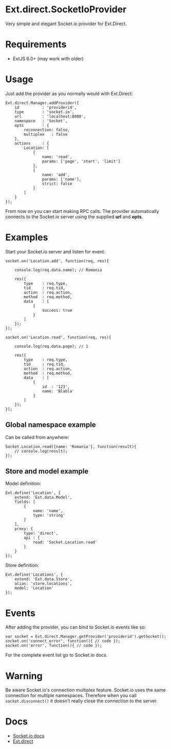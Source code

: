# Ext.direct.SocketIoProvider
Very simple and elegant Socket.io provider for Ext.Direct.

# Requirements
- ExtJS 6.0+ (may work with older)

# Usage

Just add the provider as you normally would with Ext.Direct:

```
Ext.direct.Manager.addProvider({
    id          : 'providerid',
    type        : 'socket.io',
    url         : 'localhost:8080',
    namespace   : 'Socket',
    opts        : {
        reconnection: false,
        multiplex   : false
    },
    actions     : {
        Location: [
            {
                name: 'read',
                params: ['page', 'start', 'limit']
            },
            {
                name: 'add',
                params: ['name'],
                strict: false
            }
        ]
    }
});
```

From now on you can start making RPC calls.
The provider automatically connects to the Socket.io server using the supplied **url** and **opts**.

# Examples

Start your Socket.io server and listen for event:

```
socket.on('Location.add', function(req, res){

    console.log(req.data.name); // Romania

    res({
        type    : req.type,
        tid     : req.tid,
        action  : req.action,
        method  : req.method,
        data    : [
            {
                success: true
            }
        ]
    });
});

socket.on('Location.read', function(req, res){

    console.log(req.data.page); // 1

    res({
        type    : req.type,
        tid     : req.tid,
        action  : req.action,
        method  : req.method,
        data    : [
            {
                id  : '123',
                name: 'Blabla'
            }
        ]
    });
});

```

## Global namespace example

Can be called from anywhere:

```
Socket.Location.read({name: 'Romania'}, function(result){
    // console.log(result);
});
```

## Store and model example

Model definition:

```
Ext.define('Location', {
    extend: 'Ext.data.Model',
    fields: [
        {
            name: 'name',
            type: 'string'
        }
    ],
    proxy: {
        type: 'direct',
        api : {
            read: 'Socket.Location.read'
        }
    }
});
```

Store definition:

```
Ext.define('Locations', {
    extend: 'Ext.data.Store',
    alias: 'store.locations',
    model: 'Location'
});

```

# Events

After adding the provider, you can bind to Socket.io events like so:

```
var socket = Ext.direct.Manager.getProvider('providerid').getSocket();
socket.on('connect_error', function(){ // code });
socket.on('error', function(){ // code });
```

For the complete event list go to Socket.io docs.

# Warning

Be aware Socket.io's connection multiplex feature. Socket.io uses the same connection for multiple namespaces. Therefore when you call `socket.disconnect()` it doesn't really close the connection to the server.

# Docs

- [Socket.io docs](http://socket.io/docs/)
- [Ext.direct](http://docs.sencha.com/extjs/6.0/backend_connectors/direct/specification.html)